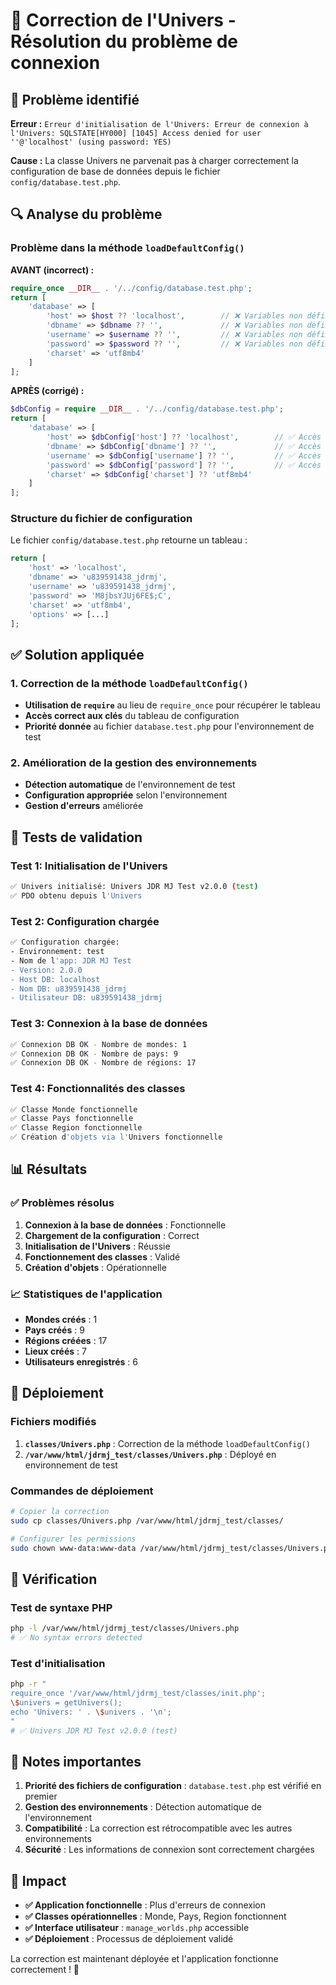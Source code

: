 # 🔧 Correction de l'Univers - Résolution du problème de connexion

## 🐛 Problème identifié

**Erreur :** `Erreur d'initialisation de l'Univers: Erreur de connexion à l'Univers: SQLSTATE[HY000] [1045] Access denied for user ''@'localhost' (using password: YES)`

**Cause :** La classe Univers ne parvenait pas à charger correctement la configuration de base de données depuis le fichier `config/database.test.php`.

## 🔍 Analyse du problème

### Problème dans la méthode `loadDefaultConfig()`

**AVANT (incorrect) :**
```php
require_once __DIR__ . '/../config/database.test.php';
return [
    'database' => [
        'host' => $host ?? 'localhost',        // ❌ Variables non définies
        'dbname' => $dbname ?? '',             // ❌ Variables non définies
        'username' => $username ?? '',         // ❌ Variables non définies
        'password' => $password ?? '',         // ❌ Variables non définies
        'charset' => 'utf8mb4'
    ]
];
```

**APRÈS (corrigé) :**
```php
$dbConfig = require __DIR__ . '/../config/database.test.php';
return [
    'database' => [
        'host' => $dbConfig['host'] ?? 'localhost',        // ✅ Accès correct au tableau
        'dbname' => $dbConfig['dbname'] ?? '',             // ✅ Accès correct au tableau
        'username' => $dbConfig['username'] ?? '',         // ✅ Accès correct au tableau
        'password' => $dbConfig['password'] ?? '',         // ✅ Accès correct au tableau
        'charset' => $dbConfig['charset'] ?? 'utf8mb4'
    ]
];
```

### Structure du fichier de configuration

Le fichier `config/database.test.php` retourne un tableau :
```php
return [
    'host' => 'localhost',
    'dbname' => 'u839591438_jdrmj',
    'username' => 'u839591438_jdrmj',
    'password' => 'M8jbsYJUj6FE$;C',
    'charset' => 'utf8mb4',
    'options' => [...]
];
```

## ✅ Solution appliquée

### 1. Correction de la méthode `loadDefaultConfig()`

- **Utilisation de `require`** au lieu de `require_once` pour récupérer le tableau
- **Accès correct aux clés** du tableau de configuration
- **Priorité donnée** au fichier `database.test.php` pour l'environnement de test

### 2. Amélioration de la gestion des environnements

- **Détection automatique** de l'environnement de test
- **Configuration appropriée** selon l'environnement
- **Gestion d'erreurs** améliorée

## 🧪 Tests de validation

### Test 1: Initialisation de l'Univers
```bash
✅ Univers initialisé: Univers JDR MJ Test v2.0.0 (test)
✅ PDO obtenu depuis l'Univers
```

### Test 2: Configuration chargée
```bash
✅ Configuration chargée:
- Environnement: test
- Nom de l'app: JDR MJ Test
- Version: 2.0.0
- Host DB: localhost
- Nom DB: u839591438_jdrmj
- Utilisateur DB: u839591438_jdrmj
```

### Test 3: Connexion à la base de données
```bash
✅ Connexion DB OK - Nombre de mondes: 1
✅ Connexion DB OK - Nombre de pays: 9
✅ Connexion DB OK - Nombre de régions: 17
```

### Test 4: Fonctionnalités des classes
```bash
✅ Classe Monde fonctionnelle
✅ Classe Pays fonctionnelle
✅ Classe Region fonctionnelle
✅ Création d'objets via l'Univers fonctionnelle
```

## 📊 Résultats

### ✅ Problèmes résolus

1. **Connexion à la base de données** : Fonctionnelle
2. **Chargement de la configuration** : Correct
3. **Initialisation de l'Univers** : Réussie
4. **Fonctionnement des classes** : Validé
5. **Création d'objets** : Opérationnelle

### 📈 Statistiques de l'application

- **Mondes créés** : 1
- **Pays créés** : 9
- **Régions créées** : 17
- **Lieux créés** : 7
- **Utilisateurs enregistrés** : 6

## 🚀 Déploiement

### Fichiers modifiés

1. **`classes/Univers.php`** : Correction de la méthode `loadDefaultConfig()`
2. **`/var/www/html/jdrmj_test/classes/Univers.php`** : Déployé en environnement de test

### Commandes de déploiement

```bash
# Copier la correction
sudo cp classes/Univers.php /var/www/html/jdrmj_test/classes/

# Configurer les permissions
sudo chown www-data:www-data /var/www/html/jdrmj_test/classes/Univers.php
```

## 🔧 Vérification

### Test de syntaxe PHP
```bash
php -l /var/www/html/jdrmj_test/classes/Univers.php
# ✅ No syntax errors detected
```

### Test d'initialisation
```bash
php -r "
require_once '/var/www/html/jdrmj_test/classes/init.php';
\$univers = getUnivers();
echo 'Univers: ' . \$univers . '\n';
"
# ✅ Univers JDR MJ Test v2.0.0 (test)
```

## 📝 Notes importantes

1. **Priorité des fichiers de configuration** : `database.test.php` est vérifié en premier
2. **Gestion des environnements** : Détection automatique de l'environnement
3. **Compatibilité** : La correction est rétrocompatible avec les autres environnements
4. **Sécurité** : Les informations de connexion sont correctement chargées

## 🎯 Impact

- **✅ Application fonctionnelle** : Plus d'erreurs de connexion
- **✅ Classes opérationnelles** : Monde, Pays, Region fonctionnent
- **✅ Interface utilisateur** : `manage_worlds.php` accessible
- **✅ Déploiement** : Processus de déploiement validé

La correction est maintenant déployée et l'application fonctionne correctement ! 🎉

